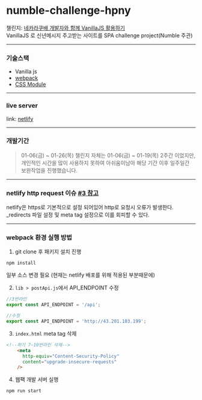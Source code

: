 # numble-challenge-hpny
챌린지: [네카라쿠배 개발자와 함께 VanillaJS 활용하기](https://www.numble.it/501cc258-649f-4c73-b64b-bb4fea000640)
<br>VanillaJS 로 신년메시지 주고받는 사이트를 SPA challenge project(Numble 주관)

---
### 기술스택
- Vanilla js
- [webpack](https://webpack.js.org/)
- [CSS Module](https://webpack.js.org/loaders/css-loader/#pure-css-css-modules-and-postcss)


---
### live server
link: [netlify](https://taupe-licorice-34a149.netlify.app/)

---
### 개발기간
> 01-06(금) ~ 01-26(목) 
챌린지 자체는 01-06(금) ~ 01-19(목) 2주간 이었지만, 개인적인 시간을 많이 사용하지 못하여 아쉬움이남아
해당 기간 이후 일주일간 보완작업을 진행했습니다.

---
### netlify http request 이슈 [#3 참고](https://github.com/wjdwjdtn92/numble-challenge-hpny/pull/3)
netlify은 https로 기본적으로 설정 되어있어 http로 요청시 오류가 발생한다.
_redirects 파일 설정 및 meta tag 설정으로 이를 회피할 수 있다.

---

### webpack 환경 실행 방법
1. git clone 후 패키지 설치 진행
```
npm install
```
일부 소스 변경 필요 (현재는 netlify 배포를 위해 적용된 부분때문에)

2. `lib > postApi.js`에서 API_ENDPOINT 수정 

```js
//3번라인
export const API_ENDPOINT = '/api';

//수정
export const API_ENDPOINT = 'http://43.201.103.199';

```

3. `index.html` meta tag 삭제
```html
<!--하기 7~10번라인 삭제-->
    <meta
      http-equiv="Content-Security-Policy"
      content="upgrade-insecure-requests"
    />
```
4. 웹팩 개발 서버 실행
```
npm run start
```

